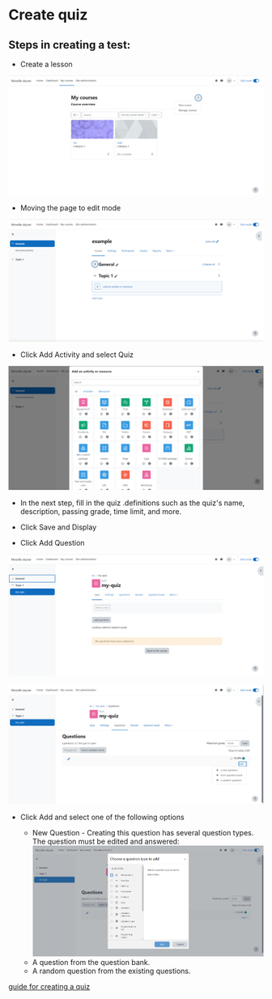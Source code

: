 # Create quiz

## Steps in creating a test:

- Create a lesson

![image](src/images/new_course.png)

- Moving the page to edit mode

![image](src/images/edit.png)

- Click Add Activity and select Quiz

![image](src/images/activity.png)

- In the next step, fill in the quiz .definitions such as the quiz's name, description, passing grade, time limit, and more.

- Click Save and Display

- Click Add Question

![image](src/images/sad.png)

![image](src/images/add_question.png)

- Click Add and select one of the following options

  - New Question - Creating this question has several question types.
  The question must be edited and answered:
  ![image](src/images/new_question.png)
  - A question from the question bank.
  - A random question from the existing questions.

[guide for creating a quiz](https://www.ispringsolutions.com/blog/how-to-create-a-moodle-quiz)
